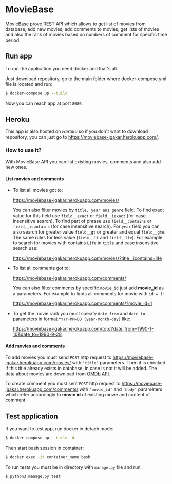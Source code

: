# MovieBase
MovieBase prove REST API which allows to get list of movies from database, 
add new movies, add comments to movies, get lists of movies and also the rank
of movies based on numbers of comment for specific time period.

## Run app
To run the application you need docker and that's all.

Just download repository, go to the main folder where docker-compose.yml file
is located and run:
```bash
$ docker-compose up --build
``` 

Now you can reach app at port `8080`.

## Heroku
This app is also hosted on *Heroku* so if you don't want to download repository,
you can just go to https://moviebase-igakar.herokuapp.com/. 

### How to use it?
With MovieBase API you can list existing movies, comments and also add new ones. 

#### List movies and comments
- To list all movies got to:

    https://moviebase-igakar.herokuapp.com/movies/
    
    You can also filter movies by `title, year ans genre` field. 
    To find exact value for this field use `field__exact` or `field__iexact` 
    (for case insensitive search). To find part of phrase use `field__contains` or
    `field__icontains` (for case insensitive search). For `year` field you can also
    search for greater value `field__gt` or greater and equal `field__gte`. The same 
    rules for less value (`field__lt` and `field__lte`). 
    For example to search for movies with contains `Life` in `title` and case insensitive
    search use:
     
     https://moviebase-igakar.herokuapp.com/movies/?title__icontains=life

- To list all comments got to:

    https://moviebase-igakar.herokuapp.com/comments/
  
  You can also filter comments by specific `movie_id` just add **movie_id** as a parameters.
  For example to finds all comments for movie with `id = 1`:
  
  https://moviebase-igakar.herokuapp.com/comments/?movie_id=1

- To get the movie rank you must specify `date_from` and `date_to` parameters 
in format `YYYY-MM-DD (year-month-day)` like:

    https://moviebase-igakar.herokuapp.com/top/?date_from=1990-1-10&date_to=1990-9-28
    
#### Add movies and comments
To add movies you must send `POST` http request to  https://moviebase-igakar.herokuapp.com/movies/
with `'title'` parameters. Then it is checked if this title already exists in database, 
in case is not it will be added. The data about movies are download from [OMDb API](http://omdbapi.com/).

To create comment you must sent `POST` http request to  https://moviebase-igakar.herokuapp.com/comments/
with `'movie_id'` and `'body'` parameters which refer accordingly to **movie id**
of existing movie and content of comment.

## Test application
If you want to test app, run docker in detach mode:
```bash
$ docker-compose up --build -d
```

Then start bash session in container:
```bash
$ docker exec -it container_name bash
```

To run tests you must be in directory with `manage.py` file and run:
```bash
$ python3 manage.py test
```


